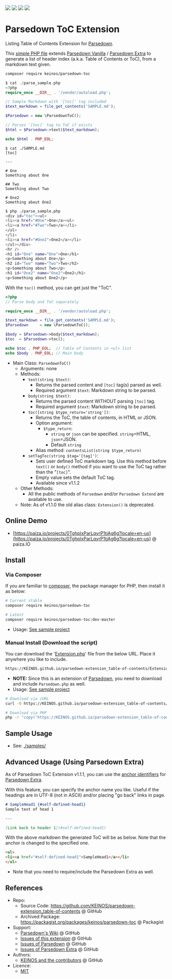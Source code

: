 [![](https://travis-ci.org/KEINOS/parsedown-extension_table-of-contents.svg?branch=master)](https://travis-ci.org/KEINOS/parsedown-extension_table-of-contents "Travis CI Build Status")
[![](https://img.shields.io/packagist/php-v/keinos/parsedown-toc)](https://github.com/KEINOS/parsedown-extension_table-of-contents/blob/master/.travis.yml "Supported PHP Version")
[![](https://img.shields.io/badge/Parsedown-%3E%3D1.7-blue)](https://github.com/erusev/parsedown/releases "Supported Parsedown Version")
[![](https://img.shields.io/packagist/v/keinos/parsedown-toc)](https://packagist.org/packages/keinos/parsedown-toc "View in Packagist")

# Parsedown ToC Extension

Listing Table of Contents Extension for [Parsedown](http://parsedown.org/).

This [simple PHP file](https://github.com/KEINOS/parsedown-extension_table-of-contents/blob/master/Extension.php) extends [Parsedown Vanilla](https://github.com/erusev/parsedown) / [Parsedown Extra](https://github.com/erusev/parsedown-extra) to generate a list of header index (a.k.a. Table of Contents or ToC), from a markdown text given.

```bash
composer require keinos/parsedown-toc
```

```php
$ cat ./parse_sample.php
<?php
require_once __DIR__ . '/vendor/autoload.php';

// Sample Markdown with '[toc]' tag included
$text_markdown = file_get_contents('SAMPLE.md');

$Parsedown = new \ParsedownToC();

// Parses '[toc]' tag to ToC if exists
$html = $Parsedown->text($text_markdown);

echo $html . PHP_EOL;

```

```shellsession
$ cat ./SAMPLE.md
[toc]

---

# One
Something about One

## Two
Something about Two

# One2
Something about One2
```

```bash
$ php ./parse_sample.php
<div id="toc"><ul>
<li><a href="#One">One</a><ul>
<li><a href="#Two">Two</a></li>
</ul>
</li>
<li><a href="#One2">One2</a></li>
</ul></div>
<hr />
<h1 id="One" name="One">One</h1>
<p>Something about One</p>
<h2 id="Two" name="Two">Two</h2>
<p>Something about Two</p>
<h1 id="One2" name="One2">One2</h1>
<p>Something about One2</p>
```

With the `toc()` method, you can get just the "ToC".

```php
<?php
// Parse body and ToC separately

require_once __DIR__ . '/vendor/autoload.php';

$text_markdown = file_get_contents('SAMPLE.md');
$Parsedown     = new \ParsedownToC();

$body = $Parsedown->body($text_markdown);
$toc  = $Parsedown->toc();

echo $toc . PHP_EOL;  // Table of Contents in <ul> list
echo $body . PHP_EOL; // Main body
```

- Main Class: `ParsedownToC()`
  - Arguments: none
  - Methods:
    - `text(string $text)`:
      - Returns the parsed content and `[toc]` tag(s) parsed as well.
      - Required argument `$text`: Markdown string to be parsed.
    - `body(string $text)`:
      - Returns the parsed content WITHOUT parsing `[toc]` tag.
      - Required argument `$text`: Markdown string to be parsed.
    - `toc([string $type_return='string'])`:
      - Returns the ToC, the table of contents, in HTML or JSON.
      - Option argument:
        - `$type_return`:
          - `string` or `json` can be specified. `string`=HTML, `json`=JSON.
          - Default `string`
      - Alias method: `contentsList(string $type_return)`
    - `setTagToc(string $tag='[tag]')`:
      - Sets user defined ToC markdown tag. Use this method before `text()` or `body()` method if you want to use the ToC tag rather than the "`[toc]`".
      - Empty value sets the default ToC tag.
      - Available since v1.1.2
  - Other Methods:
    - All the public methods of `Parsedown` and/or `Parsedown Extend` are available to use.
  - Note: As of v1.1.0 the old alias class: `Extension()` is deprecated.

## Online Demo

- [https://paiza.io/projects/0TghplxParLqyrP1tjAg6g?locale=en-us](https://paiza.io/projects/0TghplxParLqyrP1tjAg6g?locale=en-us) @ paiza.IO

## Install

### Via Composer

If you are familiar to [composer](https://en.wikipedia.org/wiki/Composer_(software)), the package manager for PHP, then install it as below:

```bash
# Current stable
composer require keinos/parsedown-toc

# Latest
composer require keinos/parsedown-toc:dev-master
```

- Usage: [See sample project](https://github.com/KEINOS/parsedown-extension_table-of-contents/tree/master/samples/composer)

### Manual Install (Download the script)

You can download the '[Extension.php](https://github.com/KEINOS/parsedown-extension_table-of-contents/blob/master/Extension.php)' file from the below URL. Place it anywhere you like to include.

```bash
https://KEINOS.github.io/parsedown-extension_table-of-contents/Extension.php
```

- **NOTE:** Since this is an extension of [Parsedown](https://parsedown.org/), you need to download and include `Parsedown.php` as well.
- Usage: [See sample project](https://github.com/KEINOS/parsedown-extension_table-of-contents/tree/master/samples/download)

```bash
# Download via cURL
curl -O https://KEINOS.github.io/parsedown-extension_table-of-contents/Extension.php
```

```bash
# Download via PHP
php -r "copy('https://KEINOS.github.io/parsedown-extension_table-of-contents/Extension.php', './Extension.php');"
```

## Sample Usage

- See: [./samples/](./samples/)

## Advanced Usage (Using Parsedown Extra)

As of Parsedown ToC Extension v1.1.1, you can use the [anchor identifiers](https://michelf.ca/projects/php-markdown/extra/#header-id) for [Parsedown Extra](https://github.com/erusev/parsedown-extra).

With this feature, you can specify the anchor name you like. Useful if the headings are in UTF-8 (not in ASCII) and/or placing "go back" links in page.

```markdown
# SampleHead1 {#self-defined-head1}
Sample text of head 1

---

[Link back to header 1](#self-defined-head1)
```

With the above markdown the generated ToC will be as below. Note that the anchor is changed to the specified one.

```html
<ul>
<li><a href="#self-defined-head1">SampleHead1</a></li>
</ul>
```

- Note that you need to require/include the Parsedown Extra as well.

## References

- Repo:
  - Source Code: https://github.com/KEINOS/parsedown-extension_table-of-contents @ GitHub
  - Archived Package: https://packagist.org/packages/keinos/parsedown-toc @ Packagist
- Support:
  - [Parsedown's Wiki](https://github.com/erusev/parsedown/wiki) @ GitHub
  - [Issues of this extension](https://github.com/KEINOS/parsedown-extension_table-of-contents/issues) @ GitHub
  - [Issues of Parsedown](https://github.com/erusev/parsedown/issues) @ GitHub
  - [Issues of Parsedown Extra](https://github.com/erusev/parsedown-extra/issues) @ GitHub
- Authors:
  - [KEINOS and the contributors](https://github.com/KEINOS/parsedown-extension_table-of-contents/graphs/contributors) @ GitHub
- Licence:
  - [MIT](https://github.com/KEINOS/parsedown-extension_table-of-contents/blob/master/LICENSE)